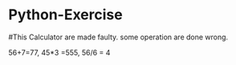# Python-Exercise
#This Calculator are made faulty.
some operation are done wrong.


56+7=77, 
45*3 =555,
56/6 = 4
   
